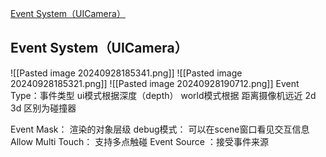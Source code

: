 [Event System（UICamera）](file:///D:/Obsidian%20Unity/Unity/UI%20System/Assets/Scripts/NGUI/%E7%9F%A5%E8%AF%86%E7%82%B9/Lesson1_%E4%B8%89%E5%A4%A7%E5%9F%BA%E7%A1%80%E6%8E%A7%E4%BB%B6/Lesson1_EventSystem.cs)
## Event System（UICamera）
![[Pasted image 20240928185341.png]]
![[Pasted image 20240928185321.png]]
![[Pasted image 20240928190712.png]]
Event Type：事件类型
ui模式根据深度（depth）
world模式根据 距离摄像机远近
2d 3d 区别为碰撞器

Event Mask： 渲染的对象层级
debug模式： 可以在scene窗口看见交互信息
Allow Multi Touch： 支持多点触碰
Event Source ：接受事件来源